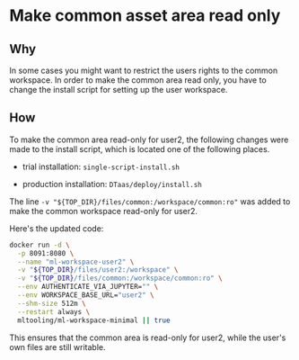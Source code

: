 # Make common asset area read only

## Why

In some cases you might want to restrict the users rights to the common workspace.
In order to make the common area read only,
you have to change the install script for setting up the user workspace.

## How

To make the common area read-only for user2,
the following changes were made to the install script,
which is located one of the following places.

- trial installation: `single-script-install.sh`

- production installation: `DTaas/deploy/install.sh`

The line `-v "${TOP_DIR}/files/common:/workspace/common:ro"`
was added to make the common workspace read-only for user2.

Here's the updated code:

```sh
docker run -d \
  -p 8091:8080 \
  --name "ml-workspace-user2" \
  -v "${TOP_DIR}/files/user2:/workspace" \
  -v "${TOP_DIR}/files/common:/workspace/common:ro" \
  --env AUTHENTICATE_VIA_JUPYTER="" \
  --env WORKSPACE_BASE_URL="user2" \
  --shm-size 512m \
  --restart always \
  mltooling/ml-workspace-minimal || true
```

This ensures that the common area is read-only for user2,
while the user's own files are still writable.
